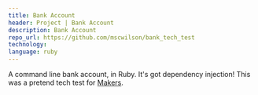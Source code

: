 ```yaml
---
title: Bank Account
header: Project | Bank Account
description: Bank Account
repo_url: https://github.com/mscwilson/bank_tech_test
technology:
language: ruby
---
```


A command line bank account, in Ruby. It's got dependency injection! This was a pretend tech test for <a href="https://makers.tech">Makers</a>.
